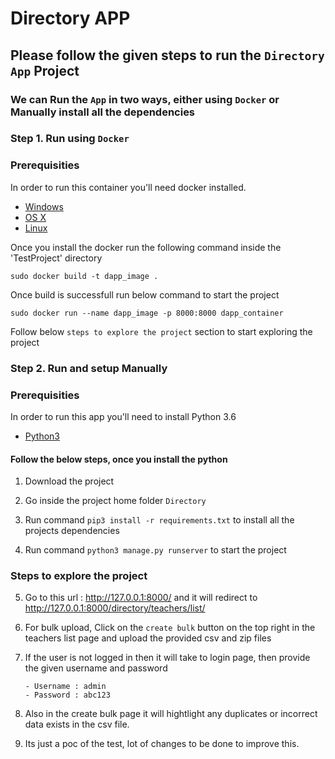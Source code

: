 # Directory APP

## Please follow the given steps to run the `Directory App` Project

### We can Run the `App` in two ways, either using `Docker` or Manually install all the dependencies

### Step 1. Run using `Docker`

### Prerequisities

In order to run this container you'll need docker installed.

* [Windows](https://docs.docker.com/docker-for-windows/install/)
* [OS X](https://docs.docker.com/docker-for-mac/install/)
* [Linux](https://docs.docker.com/engine/install/ubuntu/)

 Once you install the docker run the following command inside the 'TestProject' directory
 
 `sudo docker build -t dapp_image .`

Once build is successfull run below command to start the project 

 `sudo docker run --name dapp_image -p 8000:8000 dapp_container`

Follow below `steps to explore the project` section to start exploring the project

### Step 2. Run and setup Manually

### Prerequisities

In order to run this app you'll need to install Python 3.6 

* [Python3](https://www.python.org/downloads/)

#### Follow the below steps, once you install the python

1. Download the project

2. Go inside the project home folder `Directory`

3. Run command `pip3 install -r requirements.txt` to install all the projects dependencies 

4. Run command `python3 manage.py runserver` to start the project

### Steps to explore the project

5. Go to this url : http://127.0.0.1:8000/ and it will redirect to http://127.0.0.1:8000/directory/teachers/list/

6. For bulk upload, Click on the `create bulk` button on the top right in the teachers list page and upload the provided csv and zip files

7. If the user is not logged in then it will take to login page, then provide the given username and password 

       - Username : admin
       - Password : abc123

7. Also in the create bulk page it will hightlight any duplicates or incorrect data exists in the csv file.

8. Its just a poc of the test, lot of changes to be done to improve this.
